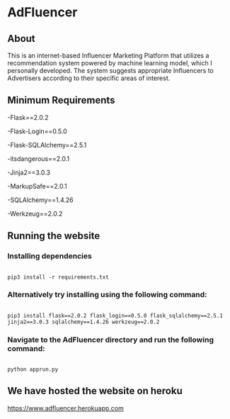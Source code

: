 # AdFluencer

## About

This is an internet-based Influencer Marketing Platform that utilizes a recommendation system powered by machine learning model, which I personally developed. The system suggests appropriate Influencers to Advertisers according to their specific areas of interest.

## Minimum Requirements

-Flask==2.0.2

-Flask-Login==0.5.0

-Flask-SQLAlchemy==2.5.1

-itsdangerous==2.0.1

-Jinja2==3.0.3

-MarkupSafe==2.0.1

-SQLAlchemy==1.4.26

-Werkzeug==2.0.2

## Running the website

### Installing dependencies

```

pip3 install -r requirements.txt

```

### Alternatively try installing using the following command:

```

pip3 install flask==2.0.2 flask_login==0.5.0 flask_sqlalchemy==2.5.1 jinja2==3.0.3 sqlalchemy==1.4.26 werkzeug==2.0.2

```

### Navigate to the AdFluencer directory and run the following command:

```

python apprun.py

```

## We have hosted the website on heroku

https://www.adfluencer.herokuapp.com
